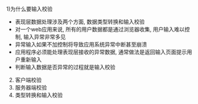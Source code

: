
1)为什么要输入校验
* 表现层数据处理涉及两个方面, 数据类型转换和输入校验
* 对一个web应用来说, 所有的用户数据都是通过浏览器收集, 用户输入难以控制, 输入异常非常多见
* 异常输入如果不加控制将导致应用系统异常中断甚至崩溃
* 应用程序必须能处理表现层接收的异常数据, 通常做法是返回输入页面提示用户重新输入
* 判断输入数据是否异常的过程就是输入校验
2) 客户端校验
3) 服务器端校验
4) 类型转换和输入校验
